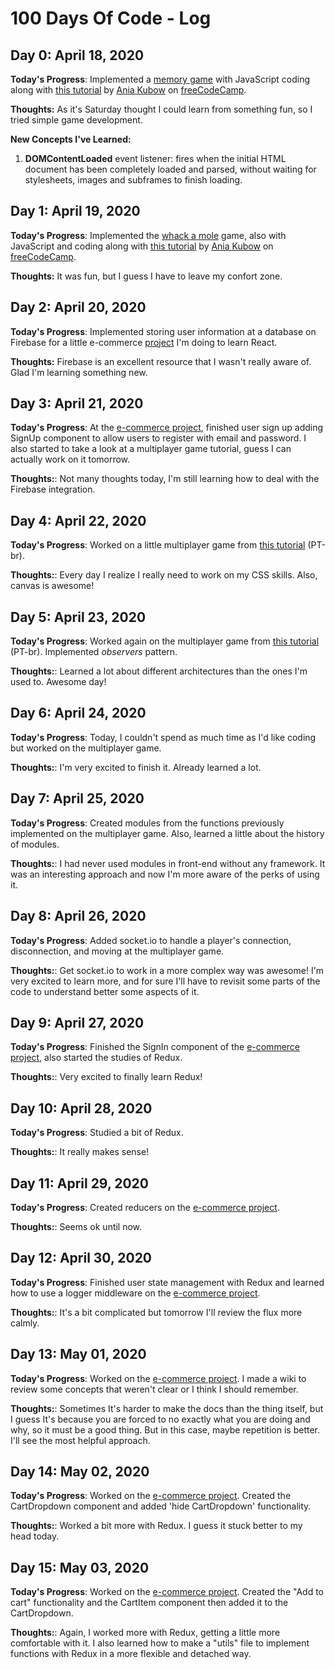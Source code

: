 # 100 Days Of Code - Log

## Day 0: April 18, 2020

**Today's Progress**: Implemented a [memory game](https://github.com/gabcamilo/memory-game) with JavaScript coding along with [this tutorial](https://www.freecodecamp.org/news/learn-javascript-by-building-7-games-video-course/) by [Ania Kubow](https://github.com/kubowania) on [freeCodeCamp](https://www.freecodecamp.org).

**Thoughts:** As it's Saturday thought I could learn from something fun, so I tried simple game development.

**New Concepts I've Learned:**

1. **DOMContentLoaded** event listener: fires when the initial HTML document has been completely loaded and parsed, without waiting for stylesheets, images and subframes to finish loading.

## Day 1: April 19, 2020

**Today's Progress**: Implemented the [whack a mole](https://gabcamilo.github.io/whack-a-mole/) game, also with JavaScript and coding along with [this tutorial](https://www.freecodecamp.org/news/learn-javascript-by-building-7-games-video-course/) by [Ania Kubow](https://github.com/kubowania) on [freeCodeCamp](https://www.freecodecamp.org).

**Thoughts:** It was fun, but I guess I have to leave my confort zone.

## Day 2: April 20, 2020

**Today's Progress**: Implemented storing user information at a database on Firebase for a little e-commerce [project](https://github.com/gabcamilo/crwn-clothing) I'm doing to learn React.

**Thoughts:** Firebase is an excellent resource that I wasn't really aware of. Glad I'm learning something new.

## Day 3: April 21, 2020

**Today's Progress**: At the [e-commerce project](https://github.com/gabcamilo/crwn-clothing), finished user sign up adding SignUp component to allow users to register with email and password.
I also started to take a look at a multiplayer game tutorial, guess I can actually work on it tomorrow.

**Thoughts:**: Not many thoughts today, I'm still learning how to deal with the Firebase integration.

## Day 4: April 22, 2020

**Today's Progress**: Worked on a little multiplayer game from [this tutorial](https://www.youtube.com/watch?v=RJvktZnZn6A&list=PLMdYygf53DP5SVQQrkKCVWDS0TwYLVitL&index=6) (PT-br).

**Thoughts:**: Every day I realize I really need to work on my CSS skills. Also, canvas is awesome!

## Day 5: April 23, 2020

**Today's Progress**: Worked again on the multiplayer game from [this tutorial](https://www.youtube.com/watch?v=RJvktZnZn6A&list=PLMdYygf53DP5SVQQrkKCVWDS0TwYLVitL&index=6) (PT-br). Implemented *observers* pattern.

**Thoughts:**: Learned a lot about different architectures than the ones I'm used to. Awesome day!

## Day 6: April 24, 2020

**Today's Progress**: Today, I couldn't spend as much time as I'd like coding but worked on the multiplayer game.

**Thoughts:**:  I'm very excited to finish it. Already learned a lot.

## Day 7: April 25, 2020

**Today's Progress**: Created modules from the functions previously implemented on the multiplayer game. Also, learned a little about the history of modules.

**Thoughts:**:  I had never used modules in front-end without any framework. It was an interesting approach and now I'm more aware of the perks of using it.

## Day 8: April 26, 2020

**Today's Progress**: Added socket.io to handle a player's connection, disconnection, and moving at the multiplayer game.

**Thoughts:**:  Get socket.io to work in a more complex way was awesome! I'm very excited to learn more, and for sure I'll have to revisit some parts of the code to understand better some aspects of it.

## Day 9: April 27, 2020

**Today's Progress**: Finished the SignIn component of the [e-commerce project](https://github.com/gabcamilo/crwn-clothing), also started the studies of Redux.

**Thoughts:**:  Very excited to finally learn Redux!

## Day 10: April 28, 2020

**Today's Progress**: Studied a bit of Redux.

**Thoughts:**: It really makes sense!

## Day 11: April 29, 2020

**Today's Progress**: Created reducers on the [e-commerce project](https://github.com/gabcamilo/crwn-clothing).

**Thoughts:**: Seems ok until now.

## Day 12: April 30, 2020

**Today's Progress**: Finished user state management with Redux and learned how to use a logger middleware on the [e-commerce project](https://github.com/gabcamilo/crwn-clothing).

**Thoughts:**: It's a bit complicated but tomorrow I'll review the flux more calmly.

## Day 13: May 01, 2020

**Today's Progress**: Worked on the [e-commerce project](https://github.com/gabcamilo/crwn-clothing). I made a wiki to review some concepts that weren't clear or I think I should remember.

**Thoughts:**: Sometimes It's harder to make the docs than the thing itself, but I guess It's because you are forced to no exactly what you are doing and why, so it must be a good thing. But in this case, maybe repetition is better. I'll see the most helpful approach.

## Day 14: May 02, 2020

**Today's Progress**: Worked on the [e-commerce project](https://github.com/gabcamilo/crwn-clothing). Created the CartDropdown component and added 'hide CartDropdown' functionality.

**Thoughts:**: Worked a bit more with Redux. I guess it stuck better to my head today.

## Day 15: May 03, 2020

**Today's Progress**: Worked on the [e-commerce project](https://github.com/gabcamilo/crwn-clothing). Created the "Add to cart" functionality and
the CartItem component then added it to the CartDropdown.

**Thoughts:**: Again, I worked more with Redux, getting a little more comfortable with it. I also learned how to make a "utils" file to implement functions with Redux in a more flexible and detached way.
